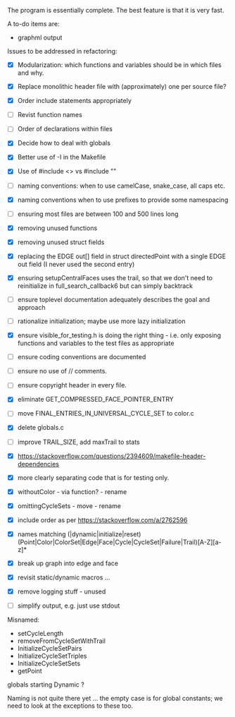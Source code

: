 The program is essentially complete. The best feature is that it is very fast.

A to-do items are:
- graphml output

Issues to be addressed in refactoring:
- [x] Modularization: which functions and variables should be in which files and why.
- [x] Replace monolithic header file with (approximately) one per source file?
- [x] Order include statements appropriately
- [ ] Revist function names
- [ ] Order of declarations within files
- [x] Decide how to deal with globals
- [x] Better use of -I in the Makefile
- [x] Use of #include <> vs #include ""
- [ ] naming conventions: when to use camelCase, snake_case, all caps etc.
- [x] naming conventions when to use prefixes to provide some namespacing
- [ ] ensuring most files are between 100 and 500 lines long
- [x] removing unused functions
- [x] removing unused struct fields
- [x] replacing the EDGE out[] field in struct directedPoint with a single EDGE out field (I never used the second entry)
- [x] ensuring setupCentralFaces uses the trail, so that we don't need to reinitialize in full_search_callback6 but can simply backtrack
- [ ] ensure toplevel documentation adequately describes the goal and approach
- [ ] rationalize initialization; maybe use more lazy initialization
- [x] ensure visible_for_testing.h is doing the right thing - i.e. only exposing functions and variables to the test files as appropriate
- [ ] ensure coding conventions are documented
- [ ] ensure no use of // comments.
- [ ] ensure copyright header in every file.
- [x] eliminate GET_COMPRESSED_FACE_POINTER_ENTRY
- [ ] move FINAL_ENTRIES_IN_UNIVERSAL_CYCLE_SET to color.c
- [x] delete globals.c
- [ ] improve TRAIL_SIZE, add maxTrail to stats
- [x] https://stackoverflow.com/questions/2394609/makefile-header-dependencies
- [x] more clearly separating code that is for testing only.
- [x] withoutColor - via function? - rename
- [x] omittingCycleSets - move - rename
- [x] include order as per https://stackoverflow.com/a/2762596
- [x] names matching (|dynamic|initialize|reset)(Point|Color|ColorSet|Edge|Face|Cycle|CycleSet|Failure|Trail)[A-Z][a-z]*
- [x] break up graph into edge and face
- [x] revisit static/dynamic macros ...
- [x] remove logging stuff - unused
- [ ] simplify output, e.g. just use stdout


Misnamed:
- setCycleLength
- removeFromCycleSetWithTrail
- InitializeCycleSetPairs
- InitializeCycleSetTriples
- InitializeCycleSetSets
- getPoint

globals starting Dynamic ?

Naming is not quite there yet ... the empty case is for global constants; we need to look at the exceptions
to these too.

